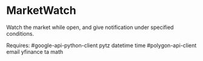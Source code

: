 # MarketWatch
Watch the market while open, and give notification under specified conditions.


Requires:
#google-api-python-client
pytz
datetime
time
#polygon-api-client
email
yfinance
ta
math
